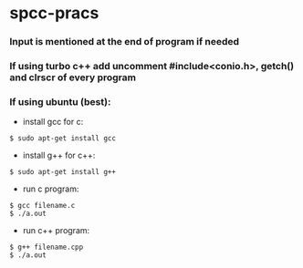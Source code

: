 # spcc-pracs

### Input is mentioned at the end of program if needed

### If using turbo c++ add uncomment #include<conio.h>, getch() and clrscr of every program

### If using ubuntu (best):

* install gcc for c:

```
$ sudo apt-get install gcc
```

* install g++ for c++:

```
$ sudo apt-get install g++
```

* run c program:

```
$ gcc filename.c
$ ./a.out
```

* run c++ program:

```
$ g++ filename.cpp
$ ./a.out
```
